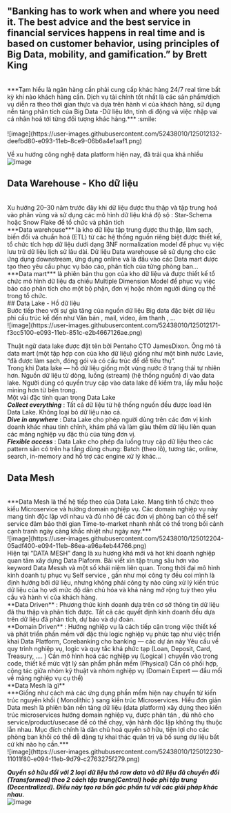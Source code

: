 ## "Banking has to work when and where you need it. The best advice and the best service in financial services happens in real time and is based on customer behavior, using principles of Big Data, mobility, and gamification.” by Brett King
<br/>
***Tạm hiểu là ngân hàng cần phải cung cấp khác hàng 24/7 real time bất kỳ khi nào khách hàng cần. Dịch vụ tài chính tốt nhất là các sản phẩm/dịch vụ diễn ra theo thời gian thực và dựa trên hành vi của khách hàng, sử dụng nền tảng phân tích của Big Data -Dữ liệu lớn, tính di động và việc nhập vai cá nhân hoá tới từng đối tượng khác hàng.*** :smile: 
<br/>
<br/>
![image](https://user-images.githubusercontent.com/52438010/125012132-deefbd80-e093-11eb-8ce9-06b6a4e1aaf1.png)
<br/>

Về xu hướng công nghệ data platform hiện nay, đã trải qua khá nhiều
<br/>
![image](https://user-images.githubusercontent.com/52438010/125012157-eadb7f80-e093-11eb-8b43-04171c91b5b1.png)
<br/>
## Data Warehouse - Kho dữ liệu
<br/>
Xu hướng 20–30 năm trước đây khi dữ liệu được thu thập và tập trung hoá vào phân vùng và sử dụng các mô hình dữ liệu khá độ sộ : Star-Schema hoặc Snow Flake để tổ chức và phân tích
<br/>
***Data warehouse*** là kho dữ liệu tập trung được thu thập, làm sạch, biến đổi và chuẩn hoá (ETL) từ các hệ thống nguồn riêng biệt được thiết kế, tổ chức tích hợp dữ liệu dưới dạng 3NF normalization model để phục vụ việc lưu trữ dữ liệu lịch sử lâu dài. Dữ liệu Data warehouse sẽ sử dụng cho các ứng dụng downstream, ứng dụng online và là đầu vào các Data mart được tạo theo yêu cầu phục vụ báo cáo, phân tích của từng phòng ban…
<br/>
***Data mart*** là phiên bản thu gọn của kho dữ liệu và được thiết kế tổ chức mô hình dữ liệu đa chiều Multiple Dimension Model để phục vụ việc báo cáo phân tích cho một bộ phận, đơn vị hoặc nhóm người dùng cụ thể trong tổ chức.
<br/>
## Data Lake - Hồ dữ liệu
<br/>
Bước tiếp theo với sự gia tăng của nguồn dữ liệu Big data đặc biệt dữ liệu phi cấu trúc kể đến như Văn bản , mail, video, âm thanh , …
<br/>
![image](https://user-images.githubusercontent.com/52438010/125012171-f3cc5100-e093-11eb-851c-e2b4667126ae.png)
<br/>

Thuật ngữ data lake được đặt tên bởi Pentaho CTO JamesDixon. Ông mô tả data mart (một tập hợp con của kho dữ liệu) giống như một bình nước Lavie, “đã được làm sạch, đóng gói và có cấu trúc để dễ tiêu thụ”.
<br/>
Trong khi Data lake — hồ dữ liệu giống một vùng nước ở trạng thái tự nhiên hơn. Nguồn dữ liệu từ dòng, luồng (stream) (hệ thống nguồn) đi vào data lake. Người dùng có quyền truy cập vào data lake để kiểm tra, lấy mẫu hoặc mining hơn từ bên trong.
<br/>
Một vài đặc tính quan trọng Data Lake
<br/>
***Collect everything*** : Tất cả dữ liệu từ hệ thống nguồn đều được load lên Data Lake. Không loại bỏ dữ liệu nào cả.
<br/>
***Dive in anywhere*** : Data Lake cho phép người dùng trên các đơn vị kinh doanh khác nhau tinh chỉnh, khám phá và làm giàu thêm dữ liệu liên quan các mảng nghiệp vụ đặc thù của từng đơn vị.
<br/>
***Flexible access*** : Data Lake cho phép đa luồng truy cập dữ liệu theo các pattern sẵn có trên hạ tầng dùng chung: Batch (theo lô), tương tác, online, search, in-memory and hỗ trợ các engine xử lý khác…
<br/>
## Data Mesh
<br/>
***Data Mesh là thế hệ tiếp theo của Data Lake. Mang tính tổ chức theo kiểu Microservice và hướng domain nghiệp vụ. Các domain nghiệp vụ này mang tính độc lập với nhau và đủ nhỏ để các đơn vị phòng ban có thể self service đảm bảo thời gian Time-to-market nhanh nhất có thể trong bối cảnh cạnh tranh ngày càng khắc nhiệt như ngày nay.***
<br/>
![image](https://user-images.githubusercontent.com/52438010/125012204-05adf400-e094-11eb-86ea-a96a4eb44766.png)
<br/>
Hiện tại “DATA MESH” đang là xu hương khá mới và hot khi doanh nghiệp quan tâm xây dựng Data Plaform. Bài viết xin tập trung sâu hơn vào keyword Data Messh và một số khái niệm liên quan.
Trong thời đại mô hình kinh doanh tự phục vụ Self service , gần như mọi công ty đều coi mình là định hướng bởi dữ liệu, nhưng không phải công ty nào cũng xử lý kiến trúc dữ liệu của họ với mức độ dân chủ hóa và khả năng mở rộng tuỳ theo yêu cầu và hành vi của khách hàng.
<br/>
**Data Driven** : Phương thức kinh doanh dựa trên cơ sở thông tin dữ liệu đã thu thập và phân tích được. Tất cả các quyết định kinh doanh đều dựa trên dữ liệu đã phân tích, dự báo và dự đoán.
<br/>
**Domain Driven** : Hướng nghiệp vụ là cách tiếp cận trong việc thiết kế và phát triển phần mềm với đặc thù logic nghiệp vụ phức tạp như việc triển khai Data Platform, Corebanking cho banking — các dự án này
Yêu cầu về quy trình nghiệp vụ, logic và quy tắc khá phức tạp (Loan, Deposit, Card, Treasury, …. )
Cần mô hình hoá các nghiệp vụ (Logical ) chuyển vào trong code, thiết kế mức vật lý sản phẩm phần mềm (Physical)
Cần có phối hợp, cộng tác giữa nhóm kỹ thuật và nhóm nghiệp vụ (Domain Expert — đầu mối về mảng nghiệp vụ cụ thể)
<br/>
**Data Mesh là gì**
<br/>
***Giống như cách mà các ứng dụng phần mềm hiện nay chuyển từ kiến trúc nguyên khối ( Monolithic ) sang kiến trúc Microservices. Hiểu đơn giản Data mesh là phiên bản nền tảng dữ liệu (data platform) xây dựng theo kiến trúc microservices hướng domain nghiệp vụ, được phân tán , đủ nhỏ cho service/product/usecase để có thể chạy, vận hành độc lập không thụ thuộc lẫn nhau. Mục đích chính là dân chủ hoá quyền sở hữu, tiện lợi cho các phòng ban khối có thể dễ dàng tự khai thác quản trị và bổ sung dự liệu bất cứ khi nào họ cần.***
<br/>
![image](https://user-images.githubusercontent.com/52438010/125012230-11011f80-e094-11eb-9d79-c2763275f279.png)
<br/>

***Quyền sở hữu đối với 2 loại dữ liệu thô raw data và dữ liệu đã chuyển đổi (Transformed) theo 2 cách tập trung(Central) hoặc phi tập trung (Decentralized). Điều này tạo ra bốn góc phần tư với các giải pháp khác nhau.***
<br/>
![image](https://user-images.githubusercontent.com/52438010/125012248-15c5d380-e094-11eb-9232-f03c460c9a47.png)

